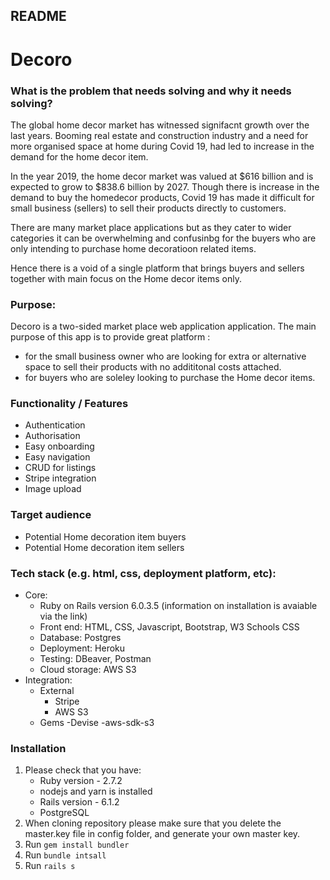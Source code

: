 ## README
# Decoro #

### What is the  problem that needs solving and why it needs solving?
The global home decor market has witnessed signifacnt growth over the last years. 
Booming real estate and construction industry and a need for more organised space at home during Covid 19, had led to increase in the demand for the home decor item. 

In the year 2019, the home decor market was valued at $616 billion and is expected to grow to $838.6 billion by 2027.
Though there is increase in the demand to buy the homedecor products, Covid 19 has made it difficult for small business (sellers) to sell their products directly to customers.

There are many market place applications but as they cater to wider categories it can be overwhelming and confusinbg for the buyers who are only intending to purchase home decoratioon related items.

Hence there is a void of a single platform that brings buyers and sellers together with main focus on the Home decor items only.

### Purpose: 
Decoro is a two-sided market place web application application. The main purpose of this app is to  provide great platform :
  - for the small business owner who are looking for extra or alternative space to sell their products with no addititonal costs attached. 
  - for buyers who are soleley looking to purchase the Home decor items. 

### Functionality / Features

- Authentication
- Authorisation
- Easy onboarding
- Easy navigation
- CRUD for listings
- Stripe integration
- Image upload 


### Target audience
- Potential Home decoration item buyers
- Potential Home decoration item sellers


### Tech stack (e.g. html, css, deployment platform, etc):
* Core:
  - Ruby on Rails version 6.0.3.5 (information on installation is avaiable via the link)
  - Front end: HTML, CSS, Javascript, Bootstrap, W3 Schools CSS
  - Database: Postgres
  - Deployment: Heroku
  - Testing: DBeaver, Postman
  - Cloud storage: AWS S3
* Integration:
    * External
      - Stripe
      - AWS S3
    * Gems
      -Devise
      -aws-sdk-s3 
      
### Installation
1. Please check that you have:
    - Ruby version - 2.7.2
    - nodejs and yarn is installed
    - Rails version - 6.1.2
    - PostgreSQL
2. When cloning repository please make sure that you delete the master.key file in config folder, and generate your own master key.
3. Run ```gem install bundler```
4. Run ```bundle intsall```
5. Run ```rails s```



